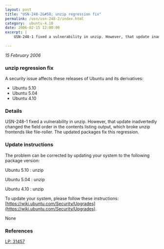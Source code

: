 ```yaml
---
layout: post
title: "USN-248-2&#58; unzip regression fix"
permalink: /usn/usn-248-2/index.html
category:  ubuntu-4.10
date: 2006-02-15 12:00:00
excerpt: |
    USN-248-1 fixed a vulnerability in unzip. However, that update inadvertedly changed the field order in the contents listing output, which broke unzip frontends like file-roller. The updated packages fix this regression.
    
--- 
```

 
 

*15 February 2006*

### unzip regression fix

A security issue affects these releases of Ubuntu and its derivatives:

* Ubuntu 5.10
* Ubuntu 5.04
* Ubuntu 4.10

### Details

USN-248-1 fixed a vulnerability in unzip. However, that update inadvertedly changed the field order in the contents listing output, which broke unzip frontends like file-roller. The updated packages fix this regression.

### Update instructions

The problem can be corrected by updating your system to the following package version:

Ubuntu 5.10
 : unzip 

Ubuntu 5.04
 : unzip 

Ubuntu 4.10
 : unzip 

To update your system, please follow these instructions: [https://wiki.ubuntu.com/Security/Upgrades](https://wiki.ubuntu.com/Security/Upgrades).

None

### References

 
 [LP: 31457](https://launchpad.net/bugs/31457)
 

